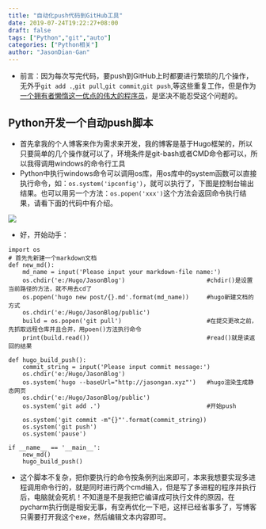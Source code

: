 ```yaml
---
title: "自动化push代码到GitHub工具"
date: 2019-07-24T19:22:27+08:00
draft: false
tags: ["Python","git","auto"]
categories: ["Python相关"]
author: "JasonDian·Gan"
---
```

* 前言：因为每次写完代码，要push到GitHub上时都要进行繁琐的几个操作，无外乎```git add .```,```git pull```,```git commit```,```git push```,等这些重复工作，但是作为[一个拥有者懒惰这一优点的伟大的程序员](http://threevirtues.com/)，是坚决不能忍受这个问题的。  
## Python开发一个自动push脚本  
* 首先拿我的个人博客来作为需求来开发，我的博客是基于Hugo框架的，所以只要简单的几个操作就可以了，环境条件是git-bash或者CMD命令都可以，所以我得调用windows的命令行工具  
* Python中执行windows命令可以调用os库，用os库中的system函数可以直接执行命令，如：```os.system('ipconfig')```，就可以执行了，下图是控制台输出结果。也可以用另一个方法：```os.popen('xxx')```这个方法会返回命令执行结果，请看下面的代码中有介绍。  

<span align="center">![](/image/kit/1.jpg/)</span>

* 好，开始动手：  
```  
import os
# 首先先新建一个markdown文档
def new_md():
    md_name = input('Please input your markdown-file name:')
    os.chdir('e:/Hugo/JasonBlog')                       #chdir()是设置当前路径的方法，就不用去cd了
    os.popen('hugo new post/{}.md'.format(md_name))     #hugo新建文档的方式
    os.chdir('e:/Hugo/JasonBlog/public')
    build = os.popen('git pull')                        #在提交更改之前，先抓取远程仓库并且合并，用poen()方法执行命令
    print(build.read())                                 #read()就是读返回的结果

def hugo_build_push():
    commit_string = input('Please input commit message:')
    os.chdir('e:/Hugo/JasonBlog')
    os.system('hugo --baseUrl="http://jasongan.xyz"')   #hugo渲染生成静态网页
    os.chdir('e:/Hugo/JasonBlog/public')
    os.system('git add .')                              #开始push

    os.system('git commit -m"{}"'.format(commit_string))
    os.system('git push')
    os.system('pause')  

if __name__ == '__main__':
    new_md()
    hugo_build_push()
```  

* 这个脚本不复杂，把你要执行的命令按条例列出来即可，本来我想要实现多进程调用命令行的，就是同时进行两个cmd输入，但是写了多进程的程序并执行后，电脑就会死机！不知道是不是我把它编译成可执行文件的原因，在pycharm执行倒是相安无事，有空再优化一下吧，这样已经省事多了，写博客只需要打开我这个exe，然后编辑文本内容即可。


